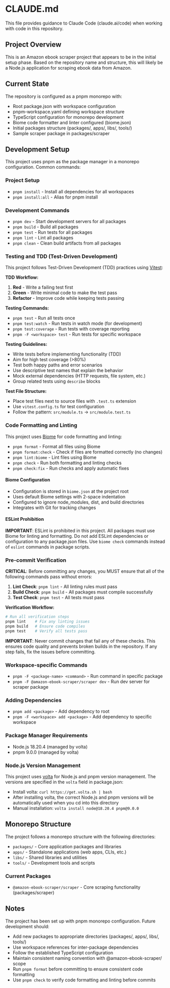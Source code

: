 # CLAUDE.md

This file provides guidance to Claude Code (claude.ai/code) when working with code in this repository.

## Project Overview

This is an Amazon ebook scraper project that appears to be in the initial setup phase. Based on the repository name and structure, this will likely be a Node.js application for scraping ebook data from Amazon.

## Current State

The repository is configured as a pnpm monorepo with:
- Root package.json with workspace configuration
- pnpm-workspace.yaml defining workspace structure
- TypeScript configuration for monorepo development
- Biome code formatter and linter configured (biome.json)
- Initial packages structure (packages/, apps/, libs/, tools/)
- Sample scraper package in packages/scraper

## Development Setup

This project uses pnpm as the package manager in a monorepo configuration. Common commands:

### Project Setup
- `pnpm install` - Install all dependencies for all workspaces
- `pnpm install:all` - Alias for pnpm install

### Development Commands
- `pnpm dev` - Start development servers for all packages
- `pnpm build` - Build all packages
- `pnpm test` - Run tests for all packages
- `pnpm lint` - Lint all packages
- `pnpm clean` - Clean build artifacts from all packages

### Testing and TDD (Test-Driven Development)
This project follows Test-Driven Development (TDD) practices using [Vitest](https://vitest.dev/):

**TDD Workflow:**
1. **Red** - Write a failing test first
2. **Green** - Write minimal code to make the test pass
3. **Refactor** - Improve code while keeping tests passing

**Testing Commands:**
- `pnpm test` - Run all tests once
- `pnpm test:watch` - Run tests in watch mode (for development)
- `pnpm test:coverage` - Run tests with coverage reporting
- `pnpm -F <workspace> test` - Run tests for specific workspace

**Testing Guidelines:**
- Write tests before implementing functionality (TDD)
- Aim for high test coverage (>80%)
- Test both happy paths and error scenarios
- Use descriptive test names that explain the behavior
- Mock external dependencies (HTTP requests, file system, etc.)
- Group related tests using `describe` blocks

**Test File Structure:**
- Place test files next to source files with `.test.ts` extension
- Use `vitest.config.ts` for test configuration
- Follow the pattern: `src/module.ts` → `src/module.test.ts`

### Code Formatting and Linting
This project uses [Biome](https://biomejs.dev/) for code formatting and linting:

- `pnpm format` - Format all files using Biome
- `pnpm format:check` - Check if files are formatted correctly (no changes)
- `pnpm lint:biome` - Lint files using Biome
- `pnpm check` - Run both formatting and linting checks
- `pnpm check:fix` - Run checks and apply automatic fixes

#### Biome Configuration
- Configuration is stored in `biome.json` at the project root
- Uses default Biome settings with 2-space indentation
- Configured to ignore node_modules, dist, and build directories
- Integrates with Git for tracking changes

#### ESLint Prohibition
**IMPORTANT**: ESLint is prohibited in this project. All packages must use Biome for linting and formatting. Do not add ESLint dependencies or configuration to any package.json files. Use `biome check` commands instead of `eslint` commands in package scripts.

### Pre-commit Verification
**CRITICAL**: Before committing any changes, you MUST ensure that all of the following commands pass without errors:

1. **Lint Check**: `pnpm lint` - All linting rules must pass
2. **Build Check**: `pnpm build` - All packages must compile successfully  
3. **Test Check**: `pnpm test` - All tests must pass

**Verification Workflow:**
```bash
# Run all verification steps
pnpm lint    # Fix any linting issues
pnpm build   # Ensure code compiles
pnpm test    # Verify all tests pass
```

**IMPORTANT**: Never commit changes that fail any of these checks. This ensures code quality and prevents broken builds in the repository. If any step fails, fix the issues before committing.

### Workspace-specific Commands
- `pnpm -F <package-name> <command>` - Run command in specific package
- `pnpm -F @amazon-ebook-scraper/scraper dev` - Run dev server for scraper package

### Adding Dependencies
- `pnpm add <package>` - Add dependency to root
- `pnpm -F <workspace> add <package>` - Add dependency to specific workspace

### Package Manager Requirements
- Node.js 18.20.4 (managed by volta)
- pnpm 9.0.0 (managed by volta)

### Node.js Version Management
This project uses [volta](https://volta.sh/) for Node.js and pnpm version management. The versions are specified in the `volta` field in package.json:
- Install volta: `curl https://get.volta.sh | bash`
- After installing volta, the correct Node.js and pnpm versions will be automatically used when you cd into this directory
- Manual installation: `volta install node@18.20.4 pnpm@9.0.0`

## Monorepo Structure

The project follows a monorepo structure with the following directories:

- `packages/` - Core application packages and libraries
- `apps/` - Standalone applications (web apps, CLIs, etc.)
- `libs/` - Shared libraries and utilities
- `tools/` - Development tools and scripts

### Current Packages

- `@amazon-ebook-scraper/scraper` - Core scraping functionality (packages/scraper)

## Notes

The project has been set up with pnpm monorepo configuration. Future development should:
- Add new packages to appropriate directories (packages/, apps/, libs/, tools/)
- Use workspace references for inter-package dependencies
- Follow the established TypeScript configuration
- Maintain consistent naming convention with @amazon-ebook-scraper/ scope
- Run `pnpm format` before committing to ensure consistent code formatting
- Use `pnpm check` to verify code formatting and linting before commits